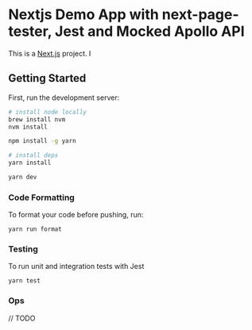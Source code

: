 # Nextjs Demo App with next-page-tester, Jest and Mocked Apollo API

This is a [Next.js](https://nextjs.org/) project. I

## Getting Started

First, run the development server:

```bash
# install node locally
brew install nvm
nvm install

npm install -g yarn

# install deps
yarn install

yarn dev
```

### Code Formatting

To format your code before pushing, run:

```
yarn run format
```

### Testing

To run unit and integration tests with Jest

```
yarn test
```

### Ops

// TODO
